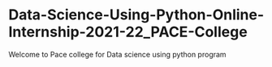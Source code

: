 # Data-Science-Using-Python-Online-Internship-2021-22_PACE-College
Welcome to Pace college for Data science using python program
